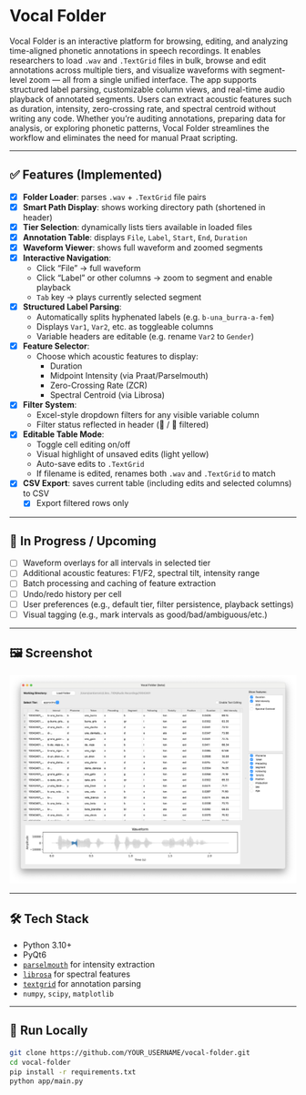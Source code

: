 # Vocal Folder

Vocal Folder is an interactive platform for browsing, editing, and analyzing time-aligned phonetic annotations in speech recordings. It enables researchers to load `.wav` and `.TextGrid` files in bulk, browse and edit annotations across multiple tiers, and visualize waveforms with segment-level zoom — all from a single unified interface. The app supports structured label parsing, customizable column views, and real-time audio playback of annotated segments. Users can extract acoustic features such as duration, intensity, zero-crossing rate, and spectral centroid without writing any code. Whether you’re auditing annotations, preparing data for analysis, or exploring phonetic patterns, Vocal Folder streamlines the workflow and eliminates the need for manual Praat scripting.

---

## ✅ Features (Implemented)

- [x] **Folder Loader**: parses `.wav` + `.TextGrid` file pairs
- [x] **Smart Path Display**: shows working directory path (shortened in header)
- [x] **Tier Selection**: dynamically lists tiers available in loaded files
- [x] **Annotation Table**: displays `File`, `Label`, `Start`, `End`, `Duration`
- [x] **Waveform Viewer**: shows full waveform and zoomed segments
- [x] **Interactive Navigation**:
  - Click “File” → full waveform
  - Click “Label” or other columns → zoom to segment and enable playback
  - `Tab` key → plays currently selected segment
- [x] **Structured Label Parsing**:
  - Automatically splits hyphenated labels (e.g. `b-una_burra-a-fem`)
  - Displays `Var1`, `Var2`, etc. as toggleable columns
  - Variable headers are editable (e.g. rename `Var2` to `Gender`)
- [x] **Feature Selector**:
  - Choose which acoustic features to display:
    - Duration
    - Midpoint Intensity (via Praat/Parselmouth)
    - Zero-Crossing Rate (ZCR)
    - Spectral Centroid (via Librosa)
- [x] **Filter System**:
  - Excel-style dropdown filters for any visible variable column
  - Filter status reflected in header (🔽 / 🔽 filtered)
- [x] **Editable Table Mode**:
  - Toggle cell editing on/off
  - Visual highlight of unsaved edits (light yellow)
  - Auto-save edits to `.TextGrid`
  - If filename is edited, renames both `.wav` and `.TextGrid` to match
- [x] **CSV Export**: saves current table (including edits and selected columns) to CSV
    - [x] Export filtered rows only

---

## 🔧 In Progress / Upcoming

- [ ] Waveform overlays for all intervals in selected tier
- [ ] Additional acoustic features: F1/F2, spectral tilt, intensity range
- [ ] Batch processing and caching of feature extraction
- [ ] Undo/redo history per cell
- [ ] User preferences (e.g., default tier, filter persistence, playback settings)
- [ ] Visual tagging (e.g., mark intervals as good/bad/ambiguous/etc.)

---

## 🖼 Screenshot

<p align="center">
  <img src="assets/screenshots/vocalfolder_main_ui.png" alt="Vocal Folder UI" width="700">
</p>

---

## 🛠️ Tech Stack

- Python 3.10+
- PyQt6
- [`parselmouth`](https://parselmouth.readthedocs.io/) for intensity extraction
- [`librosa`](https://librosa.org/) for spectral features
- [`textgrid`](https://pypi.org/project/textgrid/) for annotation parsing
- `numpy`, `scipy`, `matplotlib`

---

## 🚀 Run Locally

```bash
git clone https://github.com/YOUR_USERNAME/vocal-folder.git
cd vocal-folder
pip install -r requirements.txt
python app/main.py